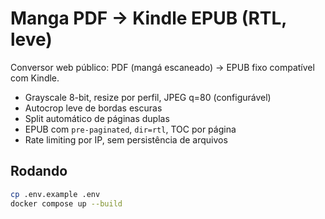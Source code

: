 # Manga PDF → Kindle EPUB (RTL, leve)

Conversor web público: PDF (mangá escaneado) → EPUB fixo compatível com Kindle.
- Grayscale 8-bit, resize por perfil, JPEG q=80 (configurável)
- Autocrop leve de bordas escuras
- Split automático de páginas duplas
- EPUB com `pre-paginated`, `dir=rtl`, TOC por página
- Rate limiting por IP, sem persistência de arquivos

## Rodando

```bash
cp .env.example .env
docker compose up --build
